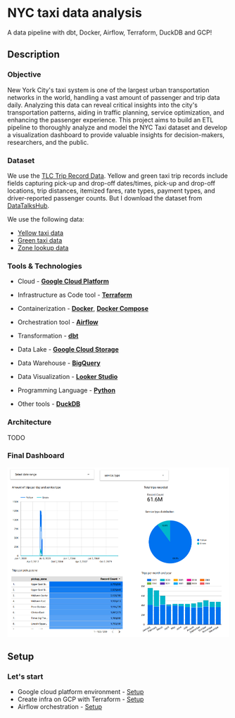 # NYC taxi data analysis

A data pipeline with dbt, Docker, Airflow, Terraform, DuckDB and GCP!

## Description

### Objective

New York City's taxi system is one of the largest urban transportation networks in the world, handling a vast amount of passenger and trip data daily. Analyzing this data can reveal critical insights into the city's transportation patterns, aiding in traffic planning, service optimization, and enhancing the passenger experience. This project aims to build an ETL pipeline to thoroughly analyze and model the NYC Taxi dataset and develop a visualization dashboard to provide valuable insights for decision-makers, researchers, and the public.

### Dataset

We use the [TLC Trip Record Data](https://www.nyc.gov/site/tlc/about/tlc-trip-record-data.page). Yellow and green taxi trip records include fields capturing pick-up and drop-off dates/times, pick-up and drop-off locations, trip distances, itemized fares, rate types, payment types, and driver-reported passenger counts. But I download the dataset from [DataTalksHub](https://github.com/DataTalksClub/nyc-tlc-data). 

We use the following data:

- [Yellow taxi data](https://github.com/DataTalksClub/nyc-tlc-data/releases/tag/yellow)
- [Green taxi data](https://github.com/DataTalksClub/nyc-tlc-data/releases/tag/green)
- [Zone lookup data](https://github.com/DataTalksClub/nyc-tlc-data/releases/download/misc/taxi_zone_lookup.csv)

### Tools & Technologies

- Cloud - [**Google Cloud Platform**](https://cloud.google.com/)

- Infrastructure as Code tool - [**Terraform**](https://www.terraform.io/)
- Containerization - [**Docker**](https://www.docker.com/), [**Docker Compose**](https://docs.docker.com/compose/)

- Orchestration tool - [**Airflow**](https://airflow.apache.org/)

- Transformation - [**dbt**](https://www.getdbt.com/)

- Data Lake - [**Google Cloud Storage**](https://cloud.google.com/storage)

- Data Warehouse - [**BigQuery**](https://cloud.google.com/bigquery)
- Data Visualization - [**Looker Studio**](https://datastudio.google.com/overview)
- Programming Language - [**Python**](https://www.python.org/)
- Other tools - [**DuckDB**](https://duckdb.org/)

### Architecture

TODO

### Final Dashboard

![dashboard](./images/dashboard.png)

## Setup

### Let's start

- Google cloud platform environment - [Setup](./setup/GCP-setup.md)
- Create infra on GCP with Terraform - [Setup](./setup/Terraform-setup.md)
- Airflow orchestration - [Setup](./setup/Airflow-Setup.md)

